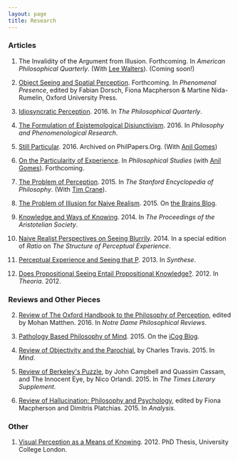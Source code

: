 ```yaml
---
layout: page
title: Research
---
```


### Articles

1. The Invalidity of the Argument from Illusion. Forthcoming. In *American Philosophical Quarterly*. (With [Lee Walters](http://www.leewaltersphilosophy.co.uk/)). (Coming soon!)

1. [Object Seeing and Spatial Perception](https://dl.dropboxusercontent.com/u/3913409/Site%20Content/Research/French%2C%20C%20-%20FINAL%20DRAFT%20-%20Object%20Seeing%20and%20Spatial%20Perception.pdf). Forthcoming. In *Phenomenal Presence*, edited by Fabian Dorsch, Fiona Macpherson & Martine Nida-Rumelin, Oxford University Press.

1. [Idiosyncratic Perception](https://www.dropbox.com/s/g442niz1fsvy1vp/French%2C%20C%20-%202016%20-%20Idiosyncratic%20Perception.pdf?dl=0). 2016. In *The Philosophical Quarterly*.

1. [The Formulation of Epistemological Disjunctivism](https://www.dropbox.com/s/bpuc3fbeydlyo7t/French%2C%20C%20-%202016%20-%20The%20Formulation%20of%20Epistemological%20Disjunctivism.pdf?dl=0). 2016. In *Philosophy and Phenomenological Research*.

5. [Still Particular](http://philpapers.org/go.pl?id=GOMSPA&u=http%3A%2F%2Fphilpapers.org%2Farchive%2FGOMSPA.pdf). 2016. Archived on PhilPapers.Org. (With [Anil Gomes](http://www.anilgomes.com/))

6. [On the Particularity of Experience](https://www.dropbox.com/s/o4aiajo3i1ib7np/French%2C%20C%20and%20Gomes%2C%20A%20-%202016%20-%20On%20the%20Particularity%20of%20Experience.pdf?dl=0). In *Philosophical Studies* (with [Anil Gomes](http://www.anilgomes.com/)). Forthcoming.

7. [The Problem of Perception](http://plato.stanford.edu/entries/perception-problem/). 2015. In *The Stanford Encyclopedia of Philosophy*. (With [Tim Crane](http://www.timcrane.com/)).

7. [The Problem of Illusion for Naive Realism](https://www.dropbox.com/s/x383ueo23lprzna/French%2C%20C%20-%202015%20-%20The%20Problem%20of%20Illusion%20for%20Naive%20Realism.pdf?dl=0). 2015. On [the Brains Blog](http://philosophyofbrains.com/2016/01/11/symposium-on-boyd-millars-naive-realism-and-illusion.aspx).

8. [Knowledge and Ways of Knowing](https://dl.dropboxusercontent.com/u/3913409/Site%20Content/Research/French%2C%20C%20-%202014%20-%20Knowledge%20and%20Ways%20of%20Knowing.pdf). 2014. In *The Proceedings of the Aristotelian Society*.

9. [Naive Realist Perspectives on Seeing Blurrily](https://dl.dropboxusercontent.com/u/3913409/Site%20Content/Research/French%2C%20C%20-%202014%20-%20Naive%20Realist%20Perspectives%20on%20Seeing%20Blurrily.pdf). 2014. In a special edition of *Ratio* on *The Structure of Perceptual Experience*.

10. [Perceptual Experience and Seeing that P](https://dl.dropboxusercontent.com/u/3913409/Site%20Content/Research/French%2C%20C%20-%202013%20-%20Perceptual%20Experience%20and%20Seeing%20that%20P.pdf). 2013. In *Synthese*.

11. [Does Propositional Seeing Entail Propositional Knowledge?](https://dl.dropboxusercontent.com/u/3913409/Site%20Content/Research/French%2C%20C%20-%202012%20-%20Does%20Propositional%20Seeing%20Entail%20Propositional%20Knowledge.pdf). 2012. In *Theoria*. 2012.

### Reviews and Other Pieces

2. [Review of The Oxford Handbook to the Philosophy of Perception](http://ndpr.nd.edu/news/64969-the-oxford-handbook-of-philosophy-of-perception/), edited by Mohan Matthen. 2016. In *Notre Dame Philosophical Reviews*.

3. [Pathology Based Philosophy of Mind](http://icog.group.shef.ac.uk/pathology-based-philosophy-of-mind/). 2015. On the [iCog Blog](http://icog.group.shef.ac.uk/blog/).

4. [Review of Objectivity and the Parochial](https://dl.dropboxusercontent.com/u/3913409/Site%20Content/Research/French%2C%20C%20-%202015%20-%20Review%20of%20Objectivity%20and%20the%20Parochial.pdf), by Charles Travis. 2015. In *Mind*.

5. [Review of Berkeley's Puzzle](https://dl.dropboxusercontent.com/u/3913409/Site%20Content/Research/French%2C%20C%20-%202015%20-%20Review%20of%20Berkeley%27s%20Puzzle.pdf), by John Campbell and Quassim Cassam, and The Innocent Eye, by Nico Orlandi. 2015. In *The Times Literary Supplement*. 

6. [Review of Hallucination: Philosophy and Psychology](https://dl.dropboxusercontent.com/u/3913409/Site%20Content/Research/French%2C%20C%20-%202015%20-%20Review%20of%20Hallucination.pdf), edited by Fiona Macpherson and Dimitris Platchias. 2015. In *Analysis*.

### Other

1. [Visual Perception as a Means of Knowing](https://dl.dropboxusercontent.com/u/3913409/Site%20Content/Research/French%2C%20C%20-%202012%20-%20Visual%20Perception%20as%20a%20Means%20of%20Knowing%20%28PhD%29.pdf). 2012. PhD Thesis, University College London.
